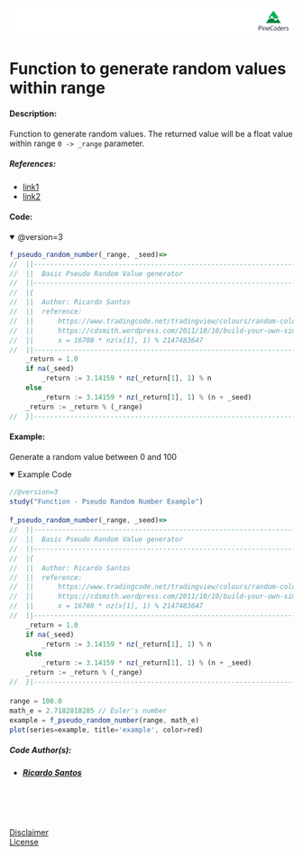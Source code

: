 ![PineCoders](/images/PineCodersLong.png "PineCoders")

# Function to generate random values within range

#### Description:

Function to generate random values.
The returned value will be a float value within range `0 -> _range` parameter.

##### References:
* [link1](https://www.tradingcode.net/tradingview/colours/random-colours/ "link1")
* [link2](https://cdsmith.wordpress.com/2011/10/10/build-your-own-simple-random-numbers/ "link2")


#### Code:

<details open>
  <!-- leave a blank line after summary -->
  <summary>@version=3</summary>

```javascript
f_pseudo_random_number(_range, _seed)=>
//  ||-------------------------------------------------------------------------||
//  ||  Basic Pseudo Random Value generator                                    ||
//  ||-------------------------------------------------------------------------||
//  |{
//  ||  Author: Ricardo Santos
//  ||  reference:
//  ||      https://www.tradingcode.net/tradingview/colours/random-colours/
//  ||      https://cdsmith.wordpress.com/2011/10/10/build-your-own-simple-random-numbers/
//  ||      x = 16708 * nz(x[1], 1) % 2147483647
//  ||-------------------------------------------------------------------------||
    _return = 1.0
    if na(_seed)
        _return := 3.14159 * nz(_return[1], 1) % n
    else
        _return := 3.14159 * nz(_return[1], 1) % (n + _seed)
    _return := _return % (_range)
//  }|--------------------------------------------------------------------<•
```
</details>


#### Example:


Generate a random value between 0 and 100 <br/>

<details open>
  <!-- leave a blank line after summary -->
  <summary>Example Code</summary>

<!--  -->
<!-- code goes between the backticks: -->
```javascript
//@version=3
study("Function - Pseudo Random Number Example")

f_pseudo_random_number(_range, _seed)=>
//  ||-------------------------------------------------------------------------||
//  ||  Basic Pseudo Random Value generator                                    ||
//  ||-------------------------------------------------------------------------||
//  |{
//  ||  Author: Ricardo Santos
//  ||  reference:
//  ||      https://www.tradingcode.net/tradingview/colours/random-colours/
//  ||      https://cdsmith.wordpress.com/2011/10/10/build-your-own-simple-random-numbers/
//  ||      x = 16708 * nz(x[1], 1) % 2147483647
//  ||-------------------------------------------------------------------------||
    _return = 1.0
    if na(_seed)
        _return := 3.14159 * nz(_return[1], 1) % n
    else
        _return := 3.14159 * nz(_return[1], 1) % (n + _seed)
    _return := _return % (_range)
//  }|--------------------------------------------------------------------<•

range = 100.0
math_e = 2.7182818285 // Euler's number
example = f_pseudo_random_number(range, math_e)
plot(series=example, title='example', color=red)

```
</details>

##### Code Author(s):
  * ##### [Ricardo Santos](https://www.tradingview.com/u/RicardoSantos/ "@Tradingview.") 

<br/>
<br/>
<br/>

[Disclaimer](/./DISCLAIMER.md "Disclaimer.")<br/>
[License](/./LICENSE "License.")
